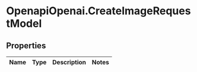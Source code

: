 # OpenapiOpenai.CreateImageRequestModel

## Properties

Name | Type | Description | Notes
------------ | ------------- | ------------- | -------------


